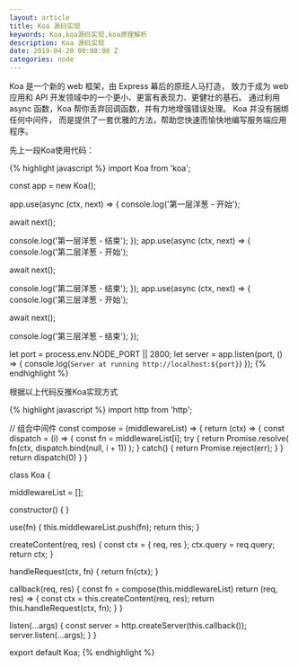 ```yaml
---
layout: article
title: Koa 源码实现
keywords: Koa,koa源码实现,koa原理解析
description: Koa 源码实现
date: 2019-04-20 00:00:00 Z
categories: node
---
```


Koa 是一个新的 web 框架，由 Express 幕后的原班人马打造， 致力于成为 web 应用和 API 开发领域中的一个更小、更富有表现力、更健壮的基石。 通过利用 async 函数，Koa 帮你丢弃回调函数，并有力地增强错误处理。 Koa 并没有捆绑任何中间件， 而是提供了一套优雅的方法，帮助您快速而愉快地编写服务端应用程序。

先上一段Koa使用代码：

{% highlight javascript %}
import Koa from 'koa';

const app = new Koa();

app.use(async (ctx, next) => {
  console.log('第一层洋葱 - 开始');

  await next();

  console.log('第一层洋葱 - 结束');
});
app.use(async (ctx, next) => {
  console.log('第二层洋葱 - 开始');

  await next();

  console.log('第二层洋葱 - 结束');
});
app.use(async (ctx, next) => {
  console.log('第三层洋葱 - 开始');

  await next();

  console.log('第三层洋葱 - 结束');
});

let port = process.env.NODE_PORT || 2800;
let server = app.listen(port, () => {
  console.log(`Server at running http://localhost:${port}`)
});
{% endhighlight %}


根据以上代码反推Koa实现方式

{% highlight javascript %}
import http from 'http';

// 组合中间件
const compose = (middlewareList) => {
  return (ctx) => {
    const dispatch = (i) => {
      const fn = middlewareList[i];
      try {
        return Promise.resolve( fn(ctx, dispatch.bind(null, i + 1)) );
      } catch() {
        return Promise.reject(err);
      }
    }
    return dispatch(0)
  }
}

class Koa {

  middlewareList = [];

  constructor() { }

  use(fn) {
    this.middlewareList.push(fn);
    return this;
  }

  createContent(req, res) {
    const ctx = { req, res };
    ctx.query = req.query;
    return ctx;
  }

  handleRequest(ctx, fn) {
    return fn(ctx);
  }


  callback(req, res) {
    const fn = compose(this.middlewareList)
    return (req, res) => {
      const ctx = this.createContent(req, res);
      return this.handleRequest(ctx, fn);
    }
  }

  listen(...args) {
    const server = http.createServer(this.callback());
    server.listen(...args);
  }
}

export default Koa;
{% endhighlight %}